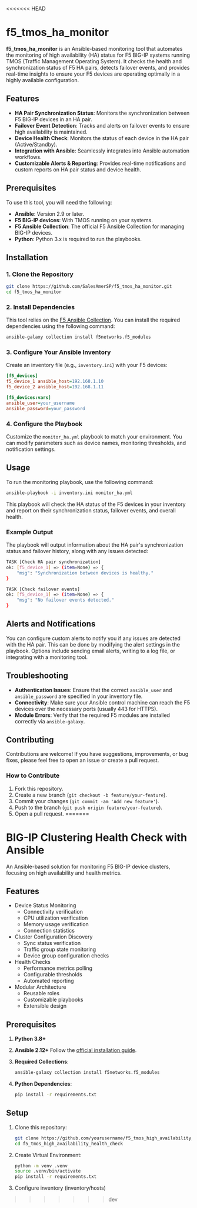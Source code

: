 <<<<<<< HEAD
# f5_tmos_ha_monitor

**f5_tmos_ha_monitor** is an Ansible-based monitoring tool that automates the monitoring of high availability (HA) status for F5 BIG-IP systems running TMOS (Traffic Management Operating System). It checks the health and synchronization status of F5 HA pairs, detects failover events, and provides real-time insights to ensure your F5 devices are operating optimally in a highly available configuration.

## Features

- **HA Pair Synchronization Status**: Monitors the synchronization between F5 BIG-IP devices in an HA pair.
- **Failover Event Detection**: Tracks and alerts on failover events to ensure high availability is maintained.
- **Device Health Check**: Monitors the status of each device in the HA pair (Active/Standby).
- **Integration with Ansible**: Seamlessly integrates into Ansible automation workflows.
- **Customizable Alerts & Reporting**: Provides real-time notifications and custom reports on HA pair status and device health.

## Prerequisites

To use this tool, you will need the following:

- **Ansible**: Version 2.9 or later.
- **F5 BIG-IP devices**: With TMOS running on your systems.
- **F5 Ansible Collection**: The official F5 Ansible Collection for managing BIG-IP devices.
- **Python**: Python 3.x is required to run the playbooks.

## Installation

### 1. Clone the Repository

```bash
git clone https://github.com/SalesAmerSP/f5_tmos_ha_monitor.git
cd f5_tmos_ha_monitor
```

### 2. Install Dependencies

This tool relies on the [F5 Ansible Collection](https://github.com/ansible-collections/f5networks.f5_modules). You can install the required dependencies using the following command:

```bash
ansible-galaxy collection install f5networks.f5_modules
```

### 3. Configure Your Ansible Inventory

Create an inventory file (e.g., `inventory.ini`) with your F5 devices:

```ini
[f5_devices]
f5_device_1 ansible_host=192.168.1.10
f5_device_2 ansible_host=192.168.1.11

[f5_devices:vars]
ansible_user=your_username
ansible_password=your_password
```

### 4. Configure the Playbook

Customize the `monitor_ha.yml` playbook to match your environment. You can modify parameters such as device names, monitoring thresholds, and notification settings.

## Usage

To run the monitoring playbook, use the following command:

```bash
ansible-playbook -i inventory.ini monitor_ha.yml
```

This playbook will check the HA status of the F5 devices in your inventory and report on their synchronization status, failover events, and overall health.

### Example Output

The playbook will output information about the HA pair's synchronization status and failover history, along with any issues detected:

```bash
TASK [Check HA pair synchronization] 
ok: [f5_device_1] => (item=None) => {
    "msg": "Synchronization between devices is healthy."
}

TASK [Check failover events]
ok: [f5_device_1] => (item=None) => {
    "msg": "No failover events detected."
}
```

## Alerts and Notifications

You can configure custom alerts to notify you if any issues are detected with the HA pair. This can be done by modifying the alert settings in the playbook. Options include sending email alerts, writing to a log file, or integrating with a monitoring tool.

## Troubleshooting

- **Authentication Issues**: Ensure that the correct `ansible_user` and `ansible_password` are specified in your inventory file.
- **Connectivity**: Make sure your Ansible control machine can reach the F5 devices over the necessary ports (usually 443 for HTTPS).
- **Module Errors**: Verify that the required F5 modules are installed correctly via `ansible-galaxy`.

## Contributing

Contributions are welcome! If you have suggestions, improvements, or bug fixes, please feel free to open an issue or create a pull request.

### How to Contribute

1. Fork this repository.
2. Create a new branch (`git checkout -b feature/your-feature`).
3. Commit your changes (`git commit -am 'Add new feature'`).
4. Push to the branch (`git push origin feature/your-feature`).
5. Open a pull request.
=======
# BIG-IP Clustering Health Check with Ansible

An Ansible-based solution for monitoring F5 BIG-IP device clusters, focusing on high availability and health metrics.

## Features

- Device Status Monitoring
  - Connectivity verification
  - CPU utilization verification
  - Memory usage verification
  - Connection statistics
- Cluster Configuration Discovery
  - Sync status verification
  - Traffic group state monitoring
  - Device group configuration checks
- Health Checks
  - Performance metrics polling
  - Configurable thresholds
  - Automated reporting
- Modular Architecture
  - Reusable roles
  - Customizable playbooks
  - Extensible design

## Prerequisites

1. **Python 3.8+**
2. **Ansible 2.12+** Follow the [official installation guide](https://docs.ansible.com/ansible/latest/installation_guide/index.html).
3. **Required Collections**:

   ```bash
   ansible-galaxy collection install f5networks.f5_modules
   ```

4. **Python Dependencies**:

   ```bash
   pip install -r requirements.txt
   ```

## Setup

1. Clone this repository:

   ```bash
   git clone https://github.com/yourusername/f5_tmos_high_availability_health_check.git
   cd f5_tmos_high_availability_health_check
   ```

2. Create Virtual Environment:

   ```bash
   python -m venv .venv
   source .venv/bin/activate
   pip install -r requirements.txt
   ```

3. Configure inventory (inventory/hosts)


>>>>>>> dev
